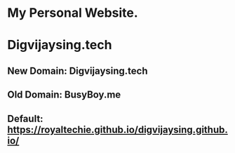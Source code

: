 # My Personal Website.
# Digvijaysing.tech

## New Domain: Digvijaysing.tech
## Old Domain: BusyBoy.me
## Default: https://royaltechie.github.io/digvijaysing.github.io/


